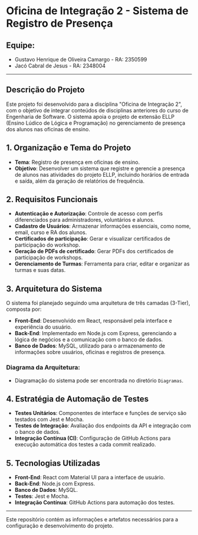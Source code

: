 # Oficina de Integração 2 - Sistema de Registro de Presença

## Equipe:
- Gustavo Henrique de Oliveira Camargo - RA: 2350599
- Jacó Cabral de Jesus - RA: 2348004

---

## Descrição do Projeto
Este projeto foi desenvolvido para a disciplina "Oficina de Integração 2", com o objetivo de integrar conteúdos de disciplinas anteriores do curso de Engenharia de Software. O sistema apoia o projeto de extensão ELLP (Ensino Lúdico de Lógica e Programação) no gerenciamento de presença dos alunos nas oficinas de ensino.

## 1. Organização e Tema do Projeto
- **Tema**: Registro de presença em oficinas de ensino.
- **Objetivo**: Desenvolver um sistema que registre e gerencie a presença de alunos nas atividades do projeto ELLP, incluindo horários de entrada e saída, além da geração de relatórios de frequência.

## 2. Requisitos Funcionais
- **Autenticação e Autorização**: Controle de acesso com perfis diferenciados para administradores, voluntários e alunos.
- **Cadastro de Usuários**: Armazenar informações essenciais, como nome, email, curso e RA dos alunos.
- **Certificados de participação**: Gerar e visualizar certificados de participação do workshop.
- **Geração de PDFs de certificado**: Gerar PDFs dos certificados de participação de workshops.
- **Gerenciamento de Turmas**: Ferramenta para criar, editar e organizar as turmas e 
suas datas.


## 3. Arquitetura do Sistema
O sistema foi planejado seguindo uma arquitetura de três camadas (3-Tier), composta por:

- **Front-End**: Desenvolvido em React, responsável pela interface e experiência do usuário.
- **Back-End**: Implementado em Node.js com Express, gerenciando a lógica de negócios e a comunicação com o banco de dados.
- **Banco de Dados**: MySQL, utilizado para o armazenamento de informações sobre usuários, oficinas e registros de presença.

### Diagrama da Arquitetura:
- Diagramação do sistema pode ser encontrada no diretório `Diagramas`.

## 4. Estratégia de Automação de Testes
- **Testes Unitários**: Componentes de interface e funções de serviço são testados com Jest e Mocha.
- **Testes de Integração**: Avaliação dos endpoints da API e integração com o banco de dados.
- **Integração Contínua (CI)**: Configuração de GitHub Actions para execução automática dos testes a cada commit realizado.

## 5. Tecnologias Utilizadas
- **Front-End**: React com Material UI para a interface de usuário.
- **Back-End**: Node.js com Express.
- **Banco de Dados**: MySQL.
- **Testes**: Jest e Mocha.
- **Integração Contínua**: GitHub Actions para automação dos testes.

---

Este repositório contém as informações e artefatos necessários para a configuração e desenvolvimento do projeto.
